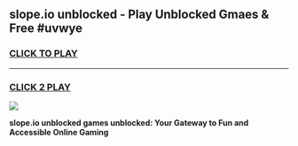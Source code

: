 
## slope.io unblocked - Play Unblocked Gmaes & Free #uvwye
<h3>
<a href="https://news.freeplayer.one?title=slope.io_unblocked&ref=24F">CLICK TO PLAY</a></h3>
<hr>

<h3>
<a href="https://news.freeplayer.one?title=slope.io_unblocked&ref=24F">CLICK 2 PLAY</a>
  
</h3>

<a href="https://news.freeplayer.one?title=slope.io_unblocked&ref=24F/"><img src="https://clearcache.store/games.png"></a>


**slope.io unblocked games unblocked: Your Gateway to Fun and Accessible Online Gaming**
